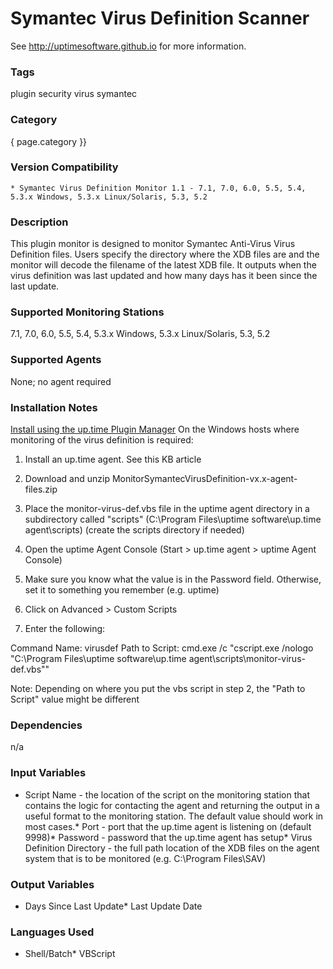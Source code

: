 # Symantec Virus Definition Scanner

See http://uptimesoftware.github.io for more information.

### Tags 
 plugin   security   virus   symantec  

### Category

{ page.category }}

### Version Compatibility


  
    * Symantec Virus Definition Monitor 1.1 - 7.1, 7.0, 6.0, 5.5, 5.4, 5.3.x Windows, 5.3.x Linux/Solaris, 5.3, 5.2
  


### Description
This plugin monitor is designed to monitor Symantec Anti-Virus Virus Definition files. Users specify the directory where the XDB files are and the monitor will decode the filename of the latest XDB file. It outputs when the virus definition was last updated and how many days has it been since the last update.


### Supported Monitoring Stations

7.1, 7.0, 6.0, 5.5, 5.4, 5.3.x Windows, 5.3.x Linux/Solaris, 5.3, 5.2

### Supported Agents
None; no agent required

### Installation Notes
<p><a href="https://github.com/uptimesoftware/uptime-plugin-manager">Install using the up.time Plugin Manager</a>
On the Windows hosts where monitoring of the virus definition is required:</p>

<ol>
<li><p>Install an up.time agent. See this KB article</p></li>
<li><p>Download and unzip MonitorSymantecVirusDefinition-vx.x-agent-files.zip</p></li>
<li><p>Place the monitor-virus-def.vbs file in the uptime agent directory in a subdirectory called "scripts" (C:\Program Files\uptime software\up.time agent\scripts)
(create the scripts directory if needed)</p></li>
<li><p>Open the uptime Agent Console (Start > up.time agent > uptime Agent Console)</p></li>
<li><p>Make sure you know what the value is in the Password field. Otherwise, set it to something you remember (e.g. uptime)</p></li>
<li><p>Click on Advanced > Custom Scripts</p></li>
<li><p>Enter the following:</p></li>
</ol>


<p>Command Name: virusdef
Path to Script: cmd.exe /c "cscript.exe /nologo "C:\Program Files\uptime software\up.time agent\scripts\monitor-virus-def.vbs""</p>

<p>Note: Depending on where you put the vbs script in step 2, the "Path to Script" value might be different</p>


### Dependencies
<p>n/a</p>


### Input Variables
* Script Name - the location of the script on the monitoring station that contains the logic for contacting the agent and returning the output in a useful format to the monitoring station. The default value should work in most cases.* Port - port that the up.time agent is listening on (default 9998)* Password - password that the up.time agent has setup* Virus Definition Directory - the full path location of the XDB files on the agent system that is to be monitored (e.g. C:\Program Files\SAV)

### Output Variables

* Days Since Last Update* Last Update Date

### Languages Used
* Shell/Batch* VBScript

